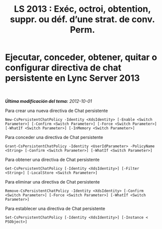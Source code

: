 ﻿---
title: "LS 2013 : Exéc, octroi, obtention, suppr. ou déf. d’une strat. de conv. Perm."
TOCTitle: Ejecutar, conceder, obtener, quitar o configurar directiva de chat persistente
ms:assetid: 39ccdbe8-fb3d-47bc-96e2-9486b6d317e0
ms:mtpsurl: https://technet.microsoft.com/es-es/library/JJ204810(v=OCS.15)
ms:contentKeyID: 48274961
ms.date: 01/07/2017
mtps_version: v=OCS.15
ms.translationtype: HT
---

# Ejecutar, conceder, obtener, quitar o configurar directiva de chat persistente en Lync Server 2013

 

_**Última modificación del tema:** 2012-10-01_

Para crear una nueva directiva de Chat persistente

    New-CsPersistentChatPolicy -Identity <XdsIdentity> [-Enable <Switch Parameter>] [-Confirm <Switch Parameter>] [-Force <Switch Parameter>] [-WhatIf <Switch Parameter>] [-InMemory <Switch Parameter>]

Para conceder una directiva de Chat persistente

    Grant-CsPersistentChatPolicy -Identity <UserIdParameter> -PolicyName <String> [-Confirm <Switch Parameter>] [-WhatIf <Switch Parameter>]

Para obtener una directiva de Chat persistente

    Get-CsPersistentChatPolicy [-Identity <XdsIdentity>] [-Filter <String>] [-LocalStore <Switch Parameter>]

Para eliminar una directiva de Chat persistente

    Remove-CsPersistentChatPolicy -Identity <XdsIdentity> [-Confirm <Switch Parameter>] [-Force <Switch Parameter>] [-WhatIf <Switch Parameter>]

Para establecer una directiva de Chat persistente

    Set-CsPersistentChatPolicy [-Identity <XdsIdentity>] [-Instance < PSObject>]

